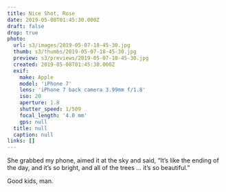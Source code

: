 ```yaml
---
title: Nice Shot, Rose
date: 2019-05-08T01:45:30.000Z
draft: false
drop: true
photo:
  url: s3/images/2019-05-07-18-45-30.jpg
  thumb: s3/thumbs/2019-05-07-18-45-30.jpg
  preview: s3/previews/2019-05-07-18-45-30.jpg
  created: 2019-05-08T01:45:30.000Z
  exif:
    make: Apple
    model: 'iPhone 7'
    lens: 'iPhone 7 back camera 3.99mm f/1.8'
    iso: 20
    aperture: 1.8
    shutter_speed: 1/509
    focal_length: '4.0 mm'
    gps: null
  title: null
  caption: null
links: []
---
```


She grabbed my phone, aimed it at the sky and said,
“It’s like the ending of the day, and it’s so bright, and all of the trees ... it’s so beautiful.”

Good kids, man.
